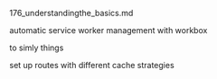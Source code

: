 176_understandingthe_basics.md

automatic service worker
management with workbox

to simly things

set up routes with different cache strategies





